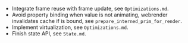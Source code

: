 * Integrate frame reuse with frame update, see `Optimizations.md`.
* Avoid property binding when value is not animating, webrender invalidates cache if is bound, see `prepare_interned_prim_for_render`.
* Implement virtualization, see `Optimizations.md`.
* Finish state API, see `State.md`.